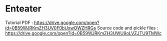 # Enteater

Tutorial PDF : https://drive.google.com/open?id=0B59WJRKmZH3UV0F0bUxwOWZHRGs
Source code and pickle files : https://drive.google.com/open?id=0B59WJRKmZH3UWU9oLVZJTU9TMWc
